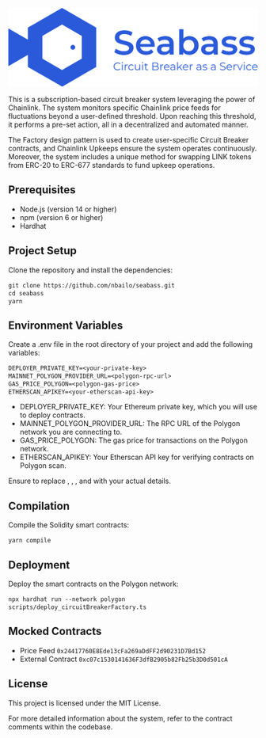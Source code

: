 ![Alt text](logo.jpg)


This is a subscription-based circuit breaker system leveraging the power of Chainlink. The system monitors specific Chainlink price feeds for fluctuations beyond a user-defined threshold. Upon reaching this threshold, it performs a pre-set action, all in a decentralized and automated manner.

The Factory design pattern is used to create user-specific Circuit Breaker contracts, and Chainlink Upkeeps ensure the system operates continuously. Moreover, the system includes a unique method for swapping LINK tokens from ERC-20 to ERC-677 standards to fund upkeep operations.

## Prerequisites
- Node.js (version 14 or higher)
- npm (version 6 or higher)
- Hardhat

## Project Setup
Clone the repository and install the dependencies:

    git clone https://github.com/nbailo/seabass.git
    cd seabass
    yarn

## Environment Variables
Create a .env file in the root directory of your project and add the following variables:


    DEPLOYER_PRIVATE_KEY=<your-private-key>
    MAINNET_POLYGON_PROVIDER_URL=<polygon-rpc-url>
    GAS_PRICE_POLYGON=<polygon-gas-price>
    ETHERSCAN_APIKEY=<your-etherscan-api-key>

- DEPLOYER_PRIVATE_KEY: Your Ethereum private key, which you will use to deploy contracts.
- MAINNET_POLYGON_PROVIDER_URL: The RPC URL of the Polygon network you are connecting to.
- GAS_PRICE_POLYGON: The gas price for transactions on the Polygon network.
- ETHERSCAN_APIKEY: Your Etherscan API key for verifying contracts on Polygon scan.

Ensure to replace <your-private-key>, <polygon-rpc-url>, <polygon-gas-price>, and <your-etherscan-api-key> with your actual details.

## Compilation
Compile the Solidity smart contracts:

    yarn compile

## Deployment
Deploy the smart contracts on the Polygon network:

    npx hardhat run --network polygon scripts/deploy_circuitBreakerFactory.ts

## Mocked Contracts

- Price Feed `0x24417760E8Ede13cFa269aDdFF2d90231D7Bd152`
- External Contract `0xc07c1530141636F3dfB2905b82Fb25b3D0d501cA`

## License
This project is licensed under the MIT License.

For more detailed information about the system, refer to the contract comments within the codebase.